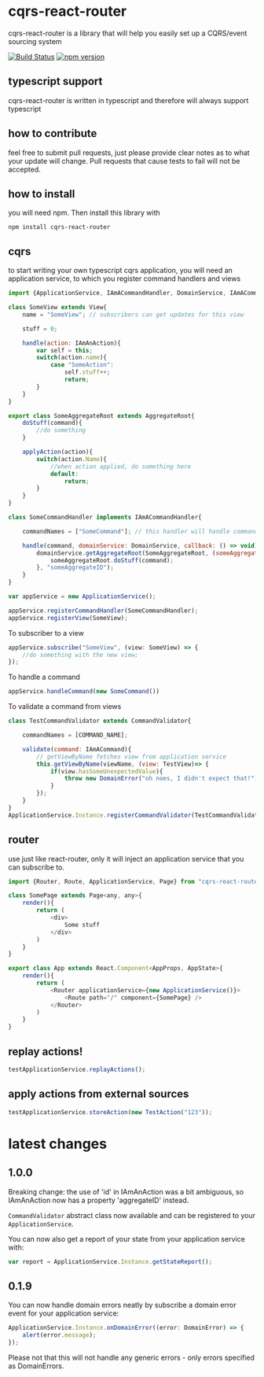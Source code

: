 # cqrs-react-router #

cqrs-react-router is a library that will help you easily set up a CQRS/event sourcing system

[![Build Status](https://travis-ci.org/MichalPaszkiewicz/cqrs-react-router.svg?branch=master)](https://travis-ci.org/MichalPaszkiewicz/cqrs-react-router)
[![npm version](https://badge.fury.io/js/cqrs-react-router.svg)](https://badge.fury.io/js/cqrs-react-router)

## typescript support ##
cqrs-react-router is written in typescript and therefore will always support typescript



## how to contribute ##
feel free to submit pull requests, just please provide clear notes as to what your update will change.
Pull requests that cause tests to fail will not be accepted.


## how to install ##
you will need npm. Then install this library with
```
npm install cqrs-react-router
```


## cqrs ##
to start writing your own typescript cqrs application, you will need an application service, to which you register command handlers and views
```javascript
import {ApplicationService, IAmACommandHandler, DomainService, IAmACommand, View, AggregateRoot} from "cqrs-react-router";

class SomeView extends View{
    name = "SomeView"; // subscribers can get updates for this view

    stuff = 0;

    handle(action: IAmAnAction){
        var self = this;
        switch(action.name){
            case "SomeAction":
                self.stuff++;
                return;
        }
    }
}

export class SomeAggregateRoot extends AggregateRoot{
    doStuff(command){
        //do something
    }

    applyAction(action){
        switch(action.Name){
            //when action applied, do something here
            default:
                return;
        }
    }
}

class SomeCommandHandler implements IAmACommandHandler{

    commandNames = ["SomeCommand"]; // this handler will handle commands with these names

    handle(command, domainService: DomainService, callback: () => void){
        domainService.getAggregateRoot(SomeAggregateRoot, (someAggregateRoot: SomeAggregateRoot) => {
            someAggregateRoot.doStuff(command);
        }, "someAggregateID");
    }
}

var appService = new ApplicationService();

appService.registerCommandHandler(SomeCommandHandler);
appService.registerView(SomeView);
```

To subscriber to a view

```javascript
appService.subscribe("SomeView", (view: SomeView) => {
    //do something with the new view;
});
```

To handle a command

```javascript
appService.handleCommand(new SomeCommand())
```

To validate a command from views

```javascript
class TestCommandValidator extends CommandValidator{

    commandNames = [COMMAND_NAME];

    validate(command: IAmACommand){
        // getViewByName fetches view from application service
        this.getViewByName(viewName, (view: TestView)=> {
            if(view.hasSomeUnexpectedValue){
                throw new DomainError("oh noes, I didn't expect that!");
            }
        });
    }
}
ApplicationService.Instance.registerCommandValidator(TestCommandValidator);
```


## router ##
use just like react-router, only it will inject an application service that you can subscribe to.

```javascript
import {Router, Route, ApplicationService, Page} from "cqrs-react-router";

class SomePage extends Page<any, any>{
    render(){
        return (
            <div>
                Some stuff
            </div>
        )
    }
}

export class App extends React.Component<AppProps, AppState>{
    render(){
        return (
            <Router applicationService={new ApplicationService()}>
                <Route path="/" component={SomePage} />
            </Router>
        )
    }
}
```


## replay actions! ##
```javascript
testApplicationService.replayActions();
```


## apply actions from external sources ##
```javascript
testApplicationService.storeAction(new TestAction("123"));
```

# latest changes #
## 1.0.0 ##
Breaking change: the use of 'id' in IAmAnAction was a bit ambiguous, so IAmAnAction now has a property 'aggregateID' instead.

`CommandValidator` abstract class now available and can be registered to your `ApplicationService`.

You can now also get a report of your state from your application service with:

```javascript
var report = ApplicationService.Instance.getStateReport();
```

## 0.1.9 ##
You can now handle domain errors neatly by subscribe a domain error event for your application service:
```javascript
ApplicationService.Instance.onDomainError((error: DomainError) => {
    alert(error.message);
});
```
Please not that this will not handle any generic errors - only errors specified as DomainErrors.
